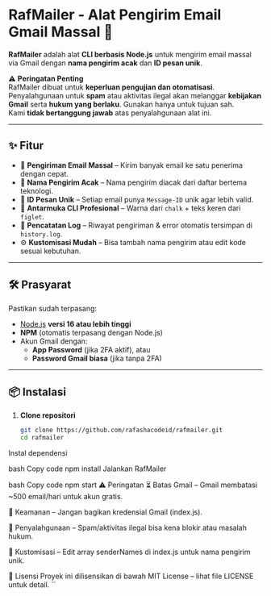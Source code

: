 # RafMailer - Alat Pengirim Email Gmail Massal 🚨

**RafMailer** adalah alat **CLI berbasis Node.js** untuk mengirim email massal via Gmail dengan **nama pengirim acak** dan **ID pesan unik**.  

⚠️ **Peringatan Penting**  
RafMailer dibuat untuk **keperluan pengujian dan otomatisasi**. Penyalahgunaan untuk **spam** atau aktivitas ilegal akan melanggar **kebijakan Gmail** serta **hukum yang berlaku**. Gunakan hanya untuk tujuan sah.  
Kami **tidak bertanggung jawab** atas penyalahgunaan alat ini.  

---

## ✨ Fitur
- 📧 **Pengiriman Email Massal** – Kirim banyak email ke satu penerima dengan cepat.  
- 👤 **Nama Pengirim Acak** – Nama pengirim diacak dari daftar bertema teknologi.  
- 📨 **ID Pesan Unik** – Setiap email punya `Message-ID` unik agar lebih valid.  
- 🎨 **Antarmuka CLI Profesional** – Warna dari `chalk` + teks keren dari `figlet`.  
- 📝 **Pencatatan Log** – Riwayat pengiriman & error otomatis tersimpan di `history.log`.  
- ⚙️ **Kustomisasi Mudah** – Bisa tambah nama pengirim atau edit kode sesuai kebutuhan.  

---

## 🛠️ Prasyarat
Pastikan sudah terpasang:
- [Node.js](https://nodejs.org/) **versi 16 atau lebih tinggi**  
- **NPM** (otomatis terpasang dengan Node.js)  
- Akun Gmail dengan:
  - **App Password** (jika 2FA aktif), atau  
  - **Password Gmail biasa** (jika tanpa 2FA)  

---

## 📦 Instalasi

1. **Clone repositori**
   ```bash
   git clone https://github.com/rafashacodeid/rafmailer.git
   cd rafmailer
Instal dependensi

bash
Copy code
npm install
Jalankan RafMailer

bash
Copy code
npm start
⚠️ Peringatan
⏳ Batas Gmail – Gmail membatasi ~500 email/hari untuk akun gratis.

🔐 Keamanan – Jangan bagikan kredensial Gmail (index.js).

🚫 Penyalahgunaan – Spam/aktivitas ilegal bisa kena blokir atau masalah hukum.

🎨 Kustomisasi – Edit array senderNames di index.js untuk nama pengirim unik.

📜 Lisensi
Proyek ini dilisensikan di bawah MIT License – lihat file LICENSE untuk detail.
``
